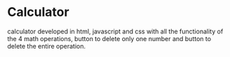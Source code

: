 # Calculator
calculator developed in html, javascript and css with all the functionality of the 4 math operations, button to delete only one number and button to delete the entire operation.
